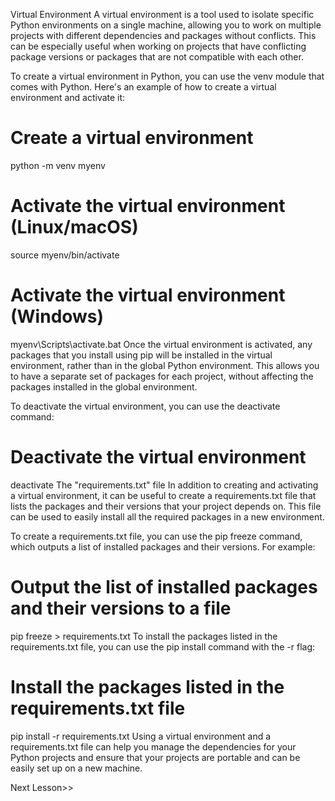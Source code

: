 Virtual Environment
A virtual environment is a tool used to isolate specific Python environments on a single machine, allowing you to work on multiple projects with different dependencies and packages without conflicts. This can be especially useful when working on projects that have conflicting package versions or packages that are not compatible with each other.

To create a virtual environment in Python, you can use the venv module that comes with Python. Here's an example of how to create a virtual environment and activate it:

# Create a virtual environment
python -m venv myenv
# Activate the virtual environment (Linux/macOS)
source myenv/bin/activate
# Activate the virtual environment (Windows)
myenv\Scripts\activate.bat
Once the virtual environment is activated, any packages that you install using pip will be installed in the virtual environment, rather than in the global Python environment. This allows you to have a separate set of packages for each project, without affecting the packages installed in the global environment.

To deactivate the virtual environment, you can use the deactivate command:

# Deactivate the virtual environment
deactivate
The "requirements.txt" file
In addition to creating and activating a virtual environment, it can be useful to create a requirements.txt file that lists the packages and their versions that your project depends on. This file can be used to easily install all the required packages in a new environment.

To create a requirements.txt file, you can use the pip freeze command, which outputs a list of installed packages and their versions. For example:

# Output the list of installed packages and their versions to a file
pip freeze > requirements.txt
To install the packages listed in the requirements.txt file, you can use the pip install command with the -r flag:

# Install the packages listed in the requirements.txt file
pip install -r requirements.txt
Using a virtual environment and a requirements.txt file can help you manage the dependencies for your Python projects and ensure that your projects are portable and can be easily set up on a new machine.

Next Lesson>>